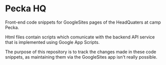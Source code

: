 # Pecka HQ
Front-end code snippets for GoogleSites pages of the HeadQuaters at camp Pecka. 

Html files contain scripts which comunicate with the backend API service that is implemented using Google App Scripts.

The purpose of this repository is to track the changes made in these code snippets, as maintaining them via the GoogleSites app isn't really possible.
